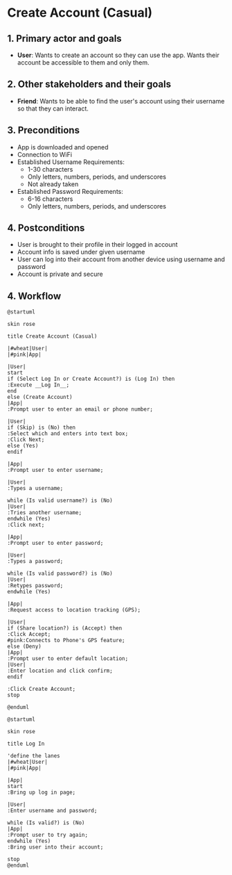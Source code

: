# Create Account (Casual)

## 1. Primary actor and goals

* __User__: Wants to create an account so they can use the app. Wants their account be accessible to them and only them.

## 2. Other stakeholders and their goals

* __Friend__: Wants to be able to find the user's account using their username so that they can interact.

## 3. Preconditions

* App is downloaded and opened 
* Connection to WiFi
* Established Username Requirements:
  * 1-30 characters
  * Only letters, numbers, periods, and underscores
  * Not already taken
* Established Password Requirements:
  * 6-16 characters
  * Only letters, numbers, periods, and underscores

## 4. Postconditions

* User is brought to their profile in their logged in account
* Account info is saved under given username
* User can log into their account from another device using username and password
* Account is private and secure

## 4. Workflow

```plantuml
@startuml

skin rose

title Create Account (Casual)

|#wheat|User|
|#pink|App|

|User|
start
if (Select Log In or Create Account?) is (Log In) then
:Execute __Log In__; 
end
else (Create Account)
|App|
:Prompt user to enter an email or phone number;

|User|
if (Skip) is (No) then
:Select which and enters into text box;
:Click Next;
else (Yes)
endif

|App|
:Prompt user to enter username;

|User|
:Types a username;

while (Is valid username?) is (No) 
|User|
:Tries another username;
endwhile (Yes)
:Click next;

|App|
:Prompt user to enter password;

|User|
:Types a password;

while (Is valid password?) is (No) 
|User|
:Retypes password;
endwhile (Yes)

|App|
:Request access to location tracking (GPS);

|User|
if (Share location?) is (Accept) then
:Click Accept;
#pink:Connects to Phone's GPS feature;
else (Deny)
|App|
:Prompt user to enter default location;
|User|
:Enter location and click confirm;
endif

:Click Create Account;
stop

@enduml
```
```plantuml
@startuml

skin rose

title Log In

'define the lanes
|#wheat|User|
|#pink|App|

|App|
start
:Bring up log in page;

|User|
:Enter username and password;

while (Is valid?) is (No)
|App|
:Prompt user to try again;
endwhile (Yes)
:Bring user into their account;

stop
@enduml
```